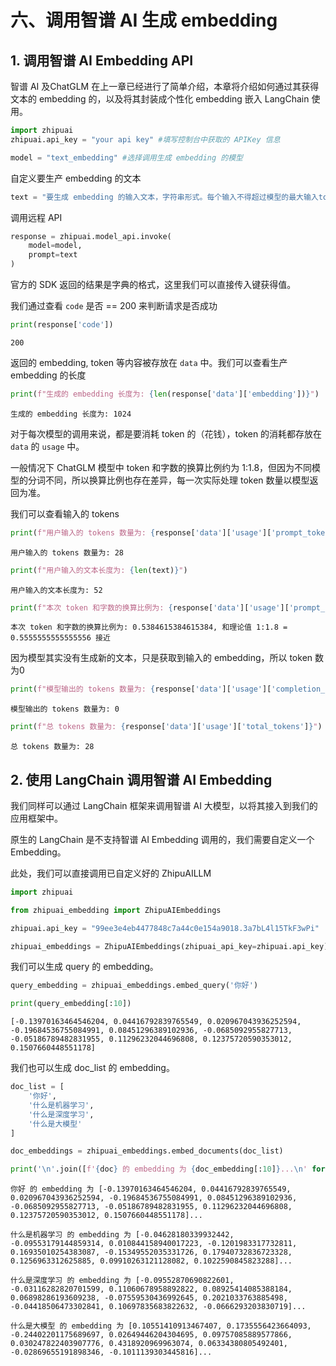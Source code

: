 # 六、调用智谱 AI 生成 embedding


## 1. 调用智谱 AI Embedding API

智谱 AI 及ChatGLM 在上一章已经进行了简单介绍，本章将介绍如何通过其获得文本的 embedding 的，以及将其封装成个性化 embedding 嵌入 LangChain 使用。


```python
import zhipuai
zhipuai.api_key = "your api key" #填写控制台中获取的 APIKey 信息

model = "text_embedding" #选择调用生成 embedding 的模型
```

自定义要生产 embedding 的文本


```python
text = "要生成 embedding 的输入文本，字符串形式。每个输入不得超过模型的最大输入tokens数量512"
```

调用远程 API


```python
response = zhipuai.model_api.invoke(
    model=model,
    prompt=text
)
```

官方的 SDK 返回的结果是字典的格式，这里我们可以直接传入键获得值。

我们通过查看 `code` 是否 == 200 来判断请求是否成功


```python
print(response['code'])
```

    200


返回的 embedding, token 等内容被存放在 `data` 中。我们可以查看生产 embedding 的长度


```python
print(f"生成的 embedding 长度为: {len(response['data']['embedding'])}")
```

    生成的 embedding 长度为: 1024


对于每次模型的调用来说，都是要消耗 token 的（花钱），token 的消耗都存放在 `data` 的 `usage` 中。 

一般情况下 ChatGLM 模型中 token 和字数的换算比例约为 1:1.8，但因为不同模型的分词不同，所以换算比例也存在差异，每一次实际处理 token 数量以模型返回为准。



我们可以查看输入的 tokens


```python
print(f"用户输入的 tokens 数量为: {response['data']['usage']['prompt_tokens']}")
```

    用户输入的 tokens 数量为: 28



```python
print(f"用户输入的文本长度为: {len(text)}")
```

    用户输入的文本长度为: 52



```python
print(f"本次 token 和字数的换算比例为: {response['data']['usage']['prompt_tokens']/len(text)}, 和理论值 1:1.8 = {1/1.8} 接近")
```

    本次 token 和字数的换算比例为: 0.5384615384615384, 和理论值 1:1.8 = 0.5555555555555556 接近


因为模型其实没有生成新的文本，只是获取到输入的 embedding，所以 token 数为0


```python
print(f"模型输出的 tokens 数量为: {response['data']['usage']['completion_tokens']}")
```

    模型输出的 tokens 数量为: 0



```python
print(f"总 tokens 数量为: {response['data']['usage']['total_tokens']}")
```

    总 tokens 数量为: 28


## 2. 使用 LangChain 调用智谱 AI Embedding

我们同样可以通过 LangChain 框架来调用智谱 AI 大模型，以将其接入到我们的应用框架中。

原生的 LangChain 是不支持智谱 AI Embedding 调用的，我们需要自定义一个 Embedding。

此处，我们可以直接调用已自定义好的 ZhipuAILLM


```python
import zhipuai
```


```python
from zhipuai_embedding import ZhipuAIEmbeddings
```


```python
zhipuai.api_key = "99ee3e4eb4477848c7a44c0e154a9018.3a7bL4l15TkF3wPi"

```


```python
zhipuai_embeddings = ZhipuAIEmbeddings(zhipuai_api_key=zhipuai.api_key)
```

我们可以生成 query 的 embedding。


```python
query_embedding = zhipuai_embeddings.embed_query('你好')

print(query_embedding[:10])
```

    [-0.13970163464546204, 0.04416792839765549, 0.020967043936252594, -0.19684536755084991, 0.08451296389102936, -0.0685092955827713, -0.05186789482831955, 0.11296232044696808, 0.12375720590353012, 0.1507660448551178]


我们也可以生成 doc_list 的 embedding。


```python
doc_list = [
    '你好',
    '什么是机器学习',
    '什么是深度学习',
    '什么是大模型'
]

doc_embeddings = zhipuai_embeddings.embed_documents(doc_list)
```


```python
print('\n'.join([f'{doc} 的 embedding 为 {doc_embedding[:10]}...\n' for doc, doc_embedding in zip(doc_list, doc_embeddings)]))
```

    你好 的 embedding 为 [-0.13970163464546204, 0.04416792839765549, 0.020967043936252594, -0.19684536755084991, 0.08451296389102936, -0.0685092955827713, -0.05186789482831955, 0.11296232044696808, 0.12375720590353012, 0.1507660448551178]...
    
    什么是机器学习 的 embedding 为 [-0.04628180339932442, -0.09553179144859314, 0.010844158940017223, -0.1201983317732811, 0.16935010254383087, -0.15349552035331726, 0.17940732836723328, 0.1256963312625885, 0.09910263121128082, 0.1022590845823288]...
    
    什么是深度学习 的 embedding 为 [-0.09552870690822601, -0.03116282820701599, 0.11060678958892822, 0.08925414085388184, 0.06898286193609238, -0.07559530436992645, 0.2021033763885498, -0.04418506473302841, 0.10697835683822632, -0.0666293203830719]...
    
    什么是大模型 的 embedding 为 [0.10551410913467407, 0.1735556423664093, -0.24402201175689697, 0.02649446204304695, 0.09757085889577866, 0.030247822403907776, 0.4318920969963074, 0.06334380805492401, -0.02869655191898346, -0.1011139303445816]...
    

